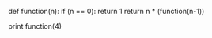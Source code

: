 def function(n):
    if (n == 0):
        return 1
    return n * (function(n-1))
	
print function(4)
